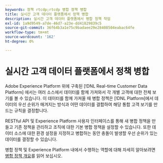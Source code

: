 ```yaml
---
keywords: 정책 rtcdp;rtcdp 병합 정책 병합
title: 실시간 고객 데이터 플랫폼에서 정책 병합
description: 실시간 고객 데이터 플랫폼에서 병합 정책 작업
exl-id: 1a9d9549-a7de-46d7-a23e-dd41829839c5
source-git-commit: 36f64b3a1e75c9badaee29e28408504eabac64fe
workflow-type: tm+mt
source-wordcount: '162'
ht-degree: 0%

---
```


# 실시간 고객 데이터 플랫폼에서 정책 병합

Adobe Experience Platform 위에 구축된 [!DNL Real-time Customer Data Platform] 에서는 여러 소스에서 데이터를 함께 가져와서 각 개별 고객에 대한 전체 보기를 볼 수 있습니다. 이 데이터를 함께 가져올 때 병합 정책은 [!DNL Platform]에서 데이터의 우선 순위가 매겨지는 방식과 어떤 데이터를 결합하여 해당 통합 고객 보기를 만드는 규칙을 결정합니다.

RESTful API 및 Experience Platform 사용자 인터페이스를 통해 새 병합 정책을 만들고 기존 정책을 관리하고 조직에 대한 기본 병합 정책을 설정할 수 있습니다. 또한 데이터 소스에 대한 환경 설정을 지정하고 병합하는 동안 충돌이 발생할 우선 순위가 있는 데이터를 결정할 수 있습니다.

병합 정책 및 Experience Platform 내에서 수행하는 역할에 대해 자세히 알아보려면 [병합 정책 개요](../../profile/merge-policies/overview.md)를 읽어 보십시오.
